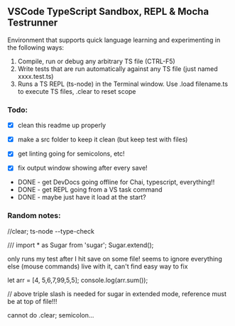 
## VSCode TypeScript Sandbox, REPL & Mocha Testrunner

Environment that supports quick language learning and experimenting in the following ways:

1. Compile, run or debug any arbitrary TS file (CTRL-F5)
2. Write tests that are run automatically against any TS file (just named xxxx.test.ts)
3. Runs a TS REPL (ts-node) in the Terminal window. Use .load filename.ts to execute TS files, .clear to reset scope


### Todo:

- [x] clean this readme up properly
- [x] make a src folder to keep it clean (but keep test with files)
- [x] get linting going for semicolons, etc!
- [x] fix output window showing after every save!





- DONE - get DevDocs going offline for Chai, typescript, everything!!
- DONE - get REPL going from a VS task command
- DONE - maybe just have it load at the start?


### Random notes:


//clear; ts-node --type-check  

/// <reference path="./node_modules/sugar/sugar-extended.d.ts" />
import * as Sugar from 'sugar';
Sugar.extend();


only runs my test after I hit save on some file!
    seems to ignore everything else (mouse commands)
        live with it, can't find easy way to fix



let arr = [4, 5,6,7,99,5,5];
console.log(arr.sum());


// above triple slash is needed for sugar in extended mode, 
reference must be at top of file!!!

cannot do .clear; semicolon...
